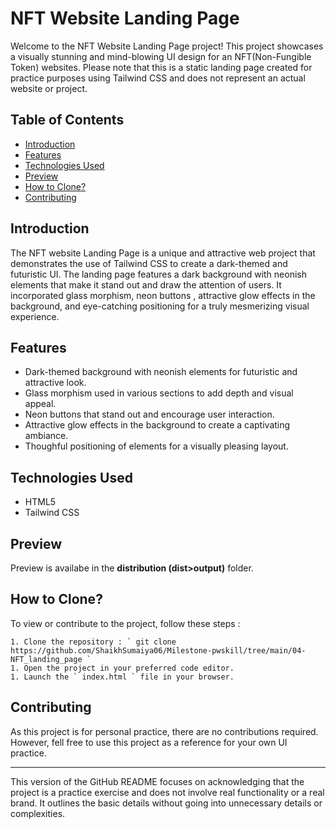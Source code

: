 # NFT Website Landing Page

Welcome to the NFT Website Landing Page project! This project showcases a visually stunning and mind-blowing UI design for an NFT(Non-Fungible Token) websites. Please note that this is a static landing page created for practice purposes using Tailwind CSS and does not represent an actual website or project.

## Table of Contents

- [Introduction](#introduction)
- [Features](#features)
- [Technologies Used](#technologes-used)
- [Preview](#preview)
- [How to Clone?](#how-to-clone)
- [Contributing](#contributing)

## Introduction

The NFT website Landing Page is a unique and attractive web project that demonstrates the use of Tailwind CSS to create a dark-themed and futuristic UI. The landing page features a dark background with neonish elements that make it stand out and draw the attention of users. It incorporated glass morphism, neon buttons , attractive glow effects in the background, and eye-catching positioning for a truly mesmerizing visual experience.

## Features

- Dark-themed background with neonish elements for futuristic and attractive look.
- Glass morphism used in various sections to add depth and visual appeal.
- Neon buttons that stand out and encourage user interaction.
- Attractive glow effects in the background to create a captivating ambiance.
- Thoughful positioning of elements for a visually pleasing layout.

## Technologies Used

- HTML5
- Tailwind CSS

## Preview

Preview is availabe in the __distribution (dist>output)__ folder.

## How to Clone?
To view or contribute to the  project, follow these steps :
 
    1. Clone the repository : ` git clone https://github.com/ShaikhSumaiya06/Milestone-pwskill/tree/main/04-NFT_landing_page `
    1. Open the project in your preferred code editor.
    1. Launch the ` index.html ` file in your browser.

## Contributing

As this project is for personal practice, there are no contributions required. However, fell free to use this project as a reference for your own UI practice.

--- 

This version of the GitHub README focuses on acknowledging that the project is a practice exercise and does not involve real functionality or a real brand. It outlines the basic details without going into unnecessary details or complexities.

